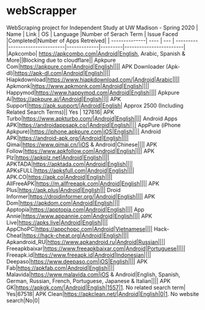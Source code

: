 # webScrapper
WebScraping project for Independent Study at UW Madison - Spring 2020
| Name          | Link | OS  | Language |Number of Serach Term  | Issue Faced |Completed|Number of Apps Retreived|
| --------------| ---- | --- | ---------|-----------------------|-------------|---------|------------------------|
|Apkcombo| https://apkcombo.com|Android|English, Arabic, Spanish & More||Blocking due to cloudflare||
Apkpure Com|https://apkpure.com|Android|English||||
APK Downloader (Apk-dl)|https://apk-dl.com|Android|English||||
Hiapkdownload|https://www.hiapkdownload.com/|Android|Arabic||||
Apkmonk|https://www.apkmonk.com|Android|English||||
Happymod|https://www.happymod.com|Android|English||||
Apkpure Ai|https://apkpure.ai/|Android|English||||
APK Support|https://apk.support/|Android|English| Approx 2500 (Including Related Search Terms)|| Yes | 127616|
APK Turbo|https://www.apkturbo.com/|Android|English||||
Android Apps APK|https://androidappsapk.co/|Android|English||||
AppPure (iPhone Apkpure)|https://iphone.apkpure.com|iOS|English||||
Android APK|https://android-apk.org/|Android|English||||
Qimai|https://www.qimai.cn/|iOS & Android|Chinese||||
APK Follow|https://www.apkfollow.com|Android|English||||
APK Plz|https://apkplz.net|Android|English||||
APKTADA|https://apktada.com|Android|English||||
APKsFULL|https://apksfull.com|Android|English||||
APK.CO|https://apk.co|Android|English||||
AllFreeAPK|https://m.allfreeapk.com|Android|English||||
APK Plus|https://apk.plus|Android|English|||
Droid Informer|https://droidinformer.org/|Android|English||||
APK Dom|https://apkdom.com|Android|English||||
Apptopia|https://apptopia.com|Android|English||||
App Annie|https://www.appannie.com|Android|English||||
APK Live|https://apks.live|Android|English||||
AppChoPC|https://appchopc.com|Android|Vietnamese||||
Hack-Cheat|https://hack-cheat.org|Android|English||||
Apkandroid_RU|https://www.apkandroid.ru|Android|Russian||||
Freeapkbaixar|https://www.freeapkbaixar.com|Android|Portuguese|||||
Freeapk.id|https://www.freeapk.id|Android|Indonesian||||
Deepaso|https://www.deepaso.com|iOS|English||||
APK Fab|https://apkfab.com|Android|English||||
Malavida|https://www.malavida.com|iOS & Android|English, Spanish, German, Russian, French, Portuguese, Japanese & Italian||||
APK GK|https://apkgk.com/|Android|English|1557|1. No related search term| Yes|67518|
APK Clean|https://apkclean.net/|Android|English|0|1. No website search|No|0|

   

